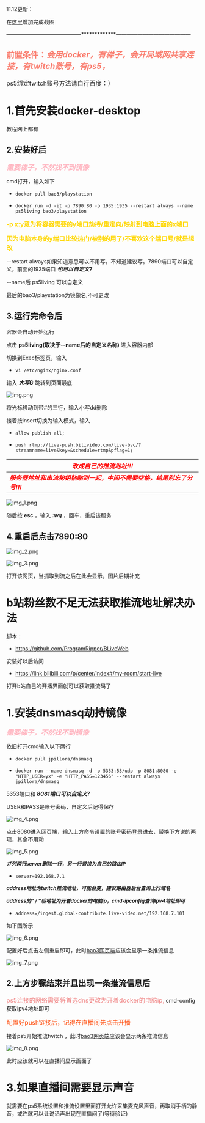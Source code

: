 11.12更新：

在[这里](#2上方步骤结束并且出现一条推流信息后)增加完成截图

——————————————*************——————————————

## <font color=#FA8072>前置条件：_会用docker，有梯子，会开局域网共享连接，有twitch账号，有ps5，_</font>
<font size=3>ps5绑定twitch账号方法请自行百度：）</font>

# 1.首先安装docker-desktop
教程网上都有

## 2.安装好后
<font color=#FFB6C1 size=4>**_需要梯子，不然找不到镜像_**</font>

cmd打开，输入如下

-     docker pull bao3/playstation

-     docker run -d -it -p 7890:80 -p 1935:1935 --restart always --name ps5living bao3/playstation

<font color=#FFD700 size=3>**-p x:y意为将容器需要的y端口劫持/重定向/映射到电脑上面的x端口**

**因为电脑本身的y端口比较热门/被别的用了/不喜欢这个端口号/就是想改**</font>

--restart always如果知道意思可以不用写，不知道建议写。7890端口可以自定义，前面的1935端口  **_也可以自定义?_**

--name后 ps5living 可以自定义

最后的bao3/playstation为镜像名,不可更改

## 3.运行完命令后
容器会自动开始运行

点击 **ps5living(取决于--name后的自定义名称)** 进入容器内部

切换到Exec标签页，输入

-     vi /etc/nginx/nginx.conf

输入 **_大写G_** 跳转到页面最底

![img.png](img.png)

将光标移动到带#的三行，输入小写dd删除

接着按insert切换为输入模式，输入

-     allow publish all;

-     push rtmp://live-push.bilivideo.com/live-bvc/?streamname=live&key=&schedule=rtmp&pflag=1;

| <font color=red size=3>**_改成自己的推流地址!!!_**</font>|
|-----------------------------------------------------------------------|
| <font color=red size=3>**_服务器地址和串流秘钥粘贴到一起，中间不需要空格，结尾别忘了分号!!!_**</font>|

![img_1.png](img_1.png)

随后按 **esc** ，输入 **_:wq_** ，回车，重启该服务

## 4.重启后点击7890:80

![img_2.png](img_2.png)

![img_3.png](img_3.png)

打开该网页，当抓取到流之后在此会显示，图片后期补充

# b站粉丝数不足无法获取推流地址解决办法
脚本：

- https://github.com/ProgramRipper/BLiveWeb

安装好以后访问

- https://link.bilibili.com/p/center/index#/my-room/start-live

打开b站自己的开播界面就可以获取推流码了

# 1.安装dnsmasq劫持镜像
<font color=#FFB6C1 size=4>**_需要梯子，不然找不到镜像_**</font>

依旧打开cmd输入以下两行

-     docker pull jpillora/dnsmasq

-     docker run --name dnsmasq -d -p 5353:53/udp -p 8081:8080 -e "HTTP_USER=yx" -e "HTTP_PASS=123456" --restart always jpillora/dnsmasq

5353端口和 **_8081端口可以自定义?_**

USER和PASS是账号密码，自定义后记得保存

![img_4.png](img_4.png)

点击8080进入网页端，输入上方命令设置的账号密码登录进去，替换下方说的两项，其余不用动

![img_5.png](img_5.png)

<font size=2>**_并列两行server删除一行，另一行替换为自己的路由IP_**</font>

-     server=192.168.7.1

<font size=2>**_address地址为twitch推流地址，可能会变，建议路由器后台查询上行域名_**</font>

<font size=2>**_address的" / "后地址为开着docker的电脑ip，cmd-ipconfig查询ipv4地址即可_**</font>

-     address=/ingest.global-contribute.live-video.net/192.168.7.101

如下图所示

![img_6.png](img_6.png)

配置好后点击左侧重启即可，此时[bao3网页端](#4重启后点击789080)应该会显示一条推流信息

![img_7.png](img_7.png)

## 2.上方步骤结束并且出现一条推流信息后

<font size=3 color=#F08080>ps5连接的网络需要将首选dns更改为开着docker的电脑ip,</font> cmd-config获取ipv4地址即可

<font size=3 color=	#FF4500>配置好push链接后，记得在直播间先点击开播</font>

接着ps5开始推流twitch ，此时[bao3网页端](#4重启后点击789080)应该会显示两条推流信息

![img_8.png](img_8.png)

此时应该就可以在直播间显示画面了

# 3.如果直播间需要显示声音
就需要在ps5系统设置和推流设置里面打开允许采集麦克风声音，再取消手柄的静音，或许就可以让说话声出现在直播间了(等待验证)
